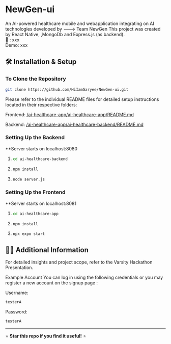 # NewGen-ui

An AI-powered healthcare mobile and webapplication integrating on AI technologies developed by ---> Team NewGen
This project was created by React Native, ,MongoDb and Express.js (as backend). \
🔗 : xxx \
Demo: xxx

## 🛠 Installation & Setup

### To Clone the Repository

```sh
git clone https://github.com/HiIamGaryee/NewGen-ui.git
```

Please refer to the individual README files for detailed setup instructions located in their respective folders:

Frontend: [/ai-healthcare-app/ai-healthcare-app/README.md](https://github.com/HiIamGaryee/NewGen-ui/blob/main/ai-healthcare-app/README.md)

Backend: [/ai-healthcare-app/ai-healthcare-backend/README.md](https://github.com/HiIamGaryee/NewGen-ui/blob/main/ai-healthcare-backend/README.md)

### Setting Up the Backend

\*\*Server starts on localhost:8080

1. ```sh
   cd ai-healthcare-backend
   ```

2. ```sh
   npm install
   ```

3. ```sh
   node server.js
   ```

### Setting Up the Frontend

\*\*Server starts on localhost:8081

1. ```sh
   cd ai-healthcare-app
   ```

2. ```sh
   npm install
   ```
3. ```sh
   npx expo start
   ```

## 🧑‍💻 Additional Information

For detailed insights and project scope, refer to the Varsity Hackathon Presentation.

Example Account
You can log in using the following credentials or you may register a new account on the signup page :

Username:

```sh
testerA
```

Password:

```sh
testerA
```

---

⭐ **Star this repo if you find it useful!** ⭐
